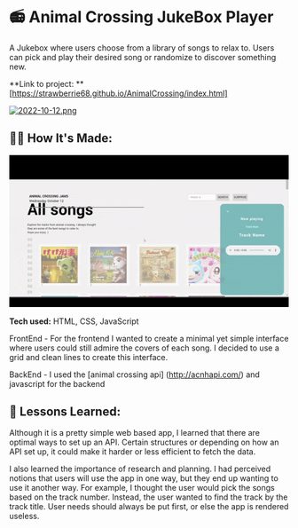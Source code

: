 # 📻 Animal Crossing JukeBox Player 

A Jukebox where users choose from a library of songs to relax to. Users can pick and play their desired song or randomize to discover something new.

**Link to project: ** [https://strawberrie68.github.io/AnimalCrossing/index.html]

[![2022-10-12.png](https://i.postimg.cc/tJQvwR63/2022-10-12.png)](https://postimg.cc/DJ6cbTB0)



## 👩‍💻 How It's Made:

![](img/ezgif.com-gif-maker.gif)

**Tech used:** HTML, CSS, JavaScript

FrontEnd - For the frontend I wanted to create a minimal yet simple interface where users could still admire the covers of each song. I decided to use a grid and clean lines to create this interface.

BackEnd - I used the [animal crossing api] (http://acnhapi.com/) and javascript for the backend


## 📝 Lessons Learned:

Although it is a pretty simple web based app, I learned that there are optimal ways to set up an API. Certain structures or depending on how an API set up, it could make it harder or less efficient to fetch the data. 

I also learned the importance of research and planning. I had perceived notions that users will use the app in one way, but they end up wanting to use it another way. For example, I thought the user would pick the songs based on the track number. Instead, the user wanted to find the track by the track title. User needs should always be put first, or else the app is rendered useless.



